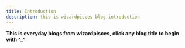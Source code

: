 ```yaml
---
title: Introduction
description: this is wizardpisces blog introduction
---
```


**This is everyday blogs from wizardpisces, click any blog title to begin with ^_^**


